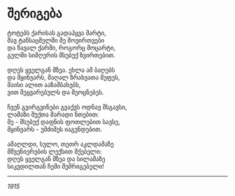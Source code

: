 # შერიგება

ტოტებს ქარისას გადაჰყვა მარტი,\
შავ ტანსაცმელში მე მოვირთვები\
და წავალ ქარში, როგორც მოცარტი,\
გულში სიმღერის მსუბუქ ზვირთებით.\
\
დღეს ყველგან მზეა. ეხლა ამ ბაღებს\
და მყინვარს, მაღალ ზრახვათა მეფეს,\
მაისი ალით ააზამბახებს,\
ვით შეყვარებულს და მეოცნებეს.\
\
ჩვენ გვირგვინები გვაქვს ოდნავ მსგავსი,\
ლამაზი შუქთა მარადი ნთებით:\
მე - მსუბუქ დაფნის ფოთლებით სავსე,\
მყინვარს - უმძიმეს იაგუნდებით.\
\
ამაღლდი, სულო, თეთრ აკლდამაზე\
მშვენიერების ლექსით მქებელი:\
დღეს ყველგან მზეა და სილამაზე\
სიკვდილთან ჩემი შემრიგებელი!

***

_1915_
